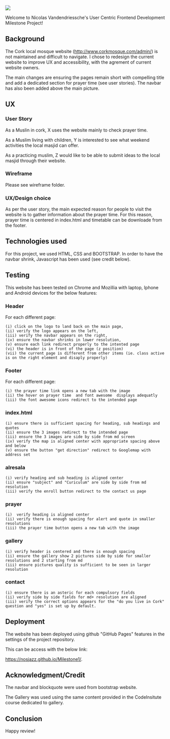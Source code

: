 <img src="https://codeinstitute.s3.amazonaws.com/fullstack/ci_logo_small.png" style="margin: 0;">

Welcome to Nicolas Vandendriessche's User Centric Frontend Development Milestone Project!

## Background 

The Cork local mosque website (http://www.corkmosque.com/admin/) is not maintained and difficult to navigate. I chose to redesign the current website to improve UX and accessibility, with the agrement of current website owners.

The main changes are ensuring the pages remain short with compelling title and add a dedicated section for prayer time (see user stories). The navbar has also been added above the main picture.

## UX

### User Story

As a Muslin in cork, X uses the website mainly to check prayer time.

As a Muslim living with children, Y is interested to see what weekend activities the local masjid can offer.

As a practicing muslim, Z would like to be able to submit ideas to the local masjid through their website.

### Wireframe

Please see wireframe folder.

### UX/Design choice

As per the user story, the main expected reason for people to visit the website is to gather information about the prayer time. For this reason, prayer time is centered in index.html and timetable can be downloade from the footer.

## Technologies used

For this project, we used HTML, CSS and BOOTSTRAP. In order to have the navbar shrink, Javascript has been used (see credit below).


## Testing

This website has been tested on Chrome and Mozillia with laptop, Iphone and Android devices for the below features:

### Header

For each different page: 

    (i) click on the logo to land back on the main page, 
    (ii) verify the logo appears on the left, 
    (iii) verify the navbar appears on the right, 
    (iv) ensure the navbar shrinks in lower resolution,
    (v) ensure each link redirect properly to the intented page
    (vi) the header is in front of the page (z position)
    (vii) the current page is different from other items (ie. class active is on the right element and disaply properly)
 
### Footer 

For each different page: 

    (i) the prayer time link opens a new tab with the image
    (ii) the hover on prayer time  and font awesome  displays adequatly
    (iii) the font awesome icons redirect to the intended page

### index.html

    (i) ensure there is sufficient spacing for heading, sub headings and quotes
    (ii) ensure the 3 images redirect to the intended page
    (iii) ensure the 3 images are side by side from md screen
    (iv) verify the map is aligned center with appropriate spacing above and below
    (v) ensure the button "get direction" redirect to Googlemap with address set

### alresala

    (i) verify heading and sub heading is aligned center
    (ii) ensure "subject" and "Curiculum" are side by side from md resolution
    (iii) verify the enroll button redirect to the contact us page

### prayer

    (i)  verify heading is aligned center
    (ii) verify there is enough spacing for alert and quote in smaller resolutions
    (iii) the prayer time button opens a new tab with the image

### gallery

    (i) verify header is centered and there is enough spacing
    (ii) ensure the gallery show 2 pictures side by side for smaller resolutions and 2 starting from md
    (iii) ensure pictures quality is sufficient to be seen in larger resolution

### contact

    (i) ensure there is an asteric for each compulsory fields
    (ii) verify side by side fields for md+ resolution are aligned
    (iii) verify the correct options appears for the "do you live in Cork" question and "yes" is set up by default.

## Deployment 

The website has been deployed using github "GitHub Pages" features in the settings of the project repository.

This can be access with the below link:

https://nosjazz.github.io/Milestone1/.

## Acknowledgment/Credit

The navbar and blockquote were used from bootstrap website.

The Gallery was used using the same content provided in the CodeInsitute course dedicated to gallery.

## Conclusion



Happy review!

